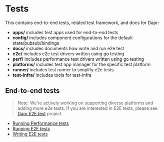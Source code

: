 # Tests

This contains end-to-end tests, related test framework, and docs for Dapr:

* **apps/** includes test apps used for end-to-end tests
* **config/** includes component configurations for the default state/pubsub/bindings
* **docs/** includes documents how write and run e2e test
* **e2e/** includes e2e test drivers written using go testing
* **perf/** includes performance test drivers written using go testing
* **platforms/** includes test app manager for the specific test platform
* **runner/** includes test runner to simplify e2e tests
* **test-infra/** includes tools for test-infra

## End-to-end tests

> Note: We're actively working on supporting diverse platforms and adding more e2e tests. If you are interested in E2E tests, please see [Dapr E2E test](https://github.com/orgs/dapr/projects/9) project.

* [Running Performance tests](./docs/running-perf-tests.md)
* [Running E2E tests](./docs/running-e2e-test.md)
* [Writing E2E tests](./docs/writing-e2e-test.md)

